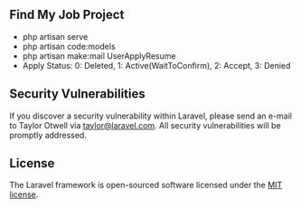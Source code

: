 ## Find My Job Project

- php artisan serve
- php artisan code:models
- php artisan make:mail UserApplyResume
- Apply Status: 0: Deleted, 1: Active(WaitToConfirm), 2: Accept, 3: Denied


## Security Vulnerabilities

If you discover a security vulnerability within Laravel, please send an e-mail to Taylor Otwell via [taylor@laravel.com](mailto:taylor@laravel.com). All security vulnerabilities will be promptly addressed.

## License

The Laravel framework is open-sourced software licensed under the [MIT license](https://opensource.org/licenses/MIT).
